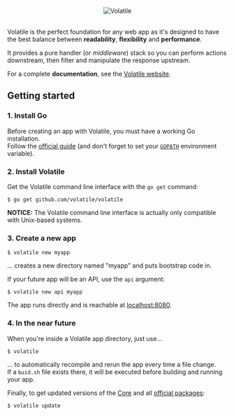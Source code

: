 <p align="center"><img src="http://volatile.whitedevops.com/images/repositories/volatile/logo.png" alt="Volatile" title="Volatile"><br><br></p>

Volatile is the perfect foundation for any web app as it's designed to have the best balance between **readability**, **flexibility** and **performance**.  

It provides a pure handler (or *middleware*) stack so you can perform actions downstream, then filter and manipulate the response upstream.

For a complete **documentation**, see the [Volatile website](http://volatile.whitedevops.com).

## Getting started

### 1. Install Go

Before creating an app with Volatile, you must have a working Go installation.  
Follow the [official guide](https://golang.org/doc/install) (and don't forget to set your [`GOPATH`](https://golang.org/doc/code.html) environment variable).

### 2. Install Volatile

Get the Volatile command line interface with the `go get` command:

```Shell
$ go get github.com/volatile/volatile
```

**NOTICE:** The Volatile command line interface is actually only compatible with Unix-based systems.

### 3. Create a new app

```Shell
$ volatile new myapp
```
… creates a new directory named "myapp" and puts bootstrap code in.

If your future app will be an API, use the `api` argument:

```Shell
$ volatile new api myapp
```

The app runs directly and is reachable at [localhost:8080](http://localhost:8080/).

### 4. In the near future

When you're inside a Volatile app directory, just use…

```Shell
$ volatile
```

… to automatically recompile and rerun the app every time a file change.  
If a `buid.sh` file exists there, it will be executed before building and running your app.

Finally, to get updated versions of the [Core](https://github.com/volatile/core) and all [official packages](http://volatile.whitedevops.com#handlers-and-helpers):

```Shell
$ volatile update
```
